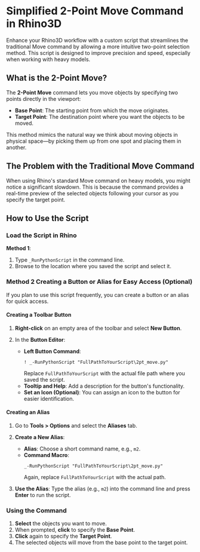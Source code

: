 # Simplified 2-Point Move Command in Rhino3D

Enhance your Rhino3D workflow with a custom script that streamlines the traditional Move command by allowing a more intuitive two-point selection method. This script is designed to improve precision and speed, especially when working with heavy models.

## What is the 2-Point Move?

The **2-Point Move** command lets you move objects by specifying two points directly in the viewport:

- **Base Point**: The starting point from which the move originates.
- **Target Point**: The destination point where you want the objects to be moved.

This method mimics the natural way we think about moving objects in physical space—by picking them up from one spot and placing them in another.

## The Problem with the Traditional Move Command

When using Rhino's standard Move command on heavy models, you might notice a significant slowdown. This is because the command provides a real-time preview of the selected objects following your cursor as you specify the target point.

## How to Use the Script

### Load the Script in Rhino

**Method 1**:

1. Type `_RunPythonScript` in the command line.
2. Browse to the location where you saved the script and select it.

### Method 2 Creating a Button or Alias for Easy Access (Optional)

If you plan to use this script frequently, you can create a button or an alias for quick access.

#### Creating a Toolbar Button

1. **Right-click** on an empty area of the toolbar and select **New Button**.
2. In the **Button Editor**:

   - **Left Button Command**:
     ```plaintext
     ! _-RunPythonScript "FullPathToYourScript\2pt_move.py"
     ```
     Replace `FullPathToYourScript` with the actual file path where you saved the script.
   - **Tooltip and Help**: Add a description for the button's functionality.
   - **Set an Icon (Optional)**: You can assign an icon to the button for easier identification.

#### Creating an Alias

1. Go to **Tools > Options** and select the **Aliases** tab.
2. **Create a New Alias**:

   - **Alias**: Choose a short command name, e.g., `m2`.
   - **Command Macro**:
     ```plaintext
     _-RunPythonScript "FullPathToYourScript\2pt_move.py"
     ```
     Again, replace `FullPathToYourScript` with the actual path.

3. **Use the Alias**: Type the alias (e.g., `m2`) into the command line and press **Enter** to run the script.


### Using the Command

1. **Select** the objects you want to move.
2. When prompted, **click** to specify the **Base Point**.
3. **Click** again to specify the **Target Point**.
4. The selected objects will move from the base point to the target point.

